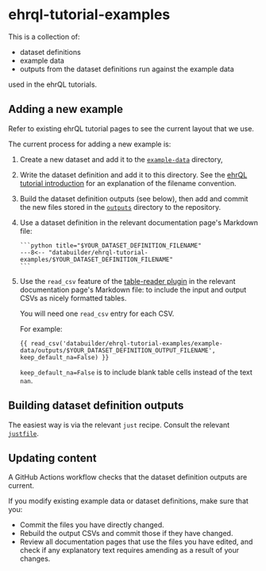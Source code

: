 # ehrql-tutorial-examples

This is a collection of:

* dataset definitions
* example data
* outputs from the dataset definitions run against the example data

used in the ehrQL tutorials.

## Adding a new example

Refer to existing ehrQL tutorial pages to see the current layout that we use.

The current process for adding a new example is:

1. Create a new dataset and add it to the [`example-data`](example-data/) directory,
2. Write the dataset definition and add it to this directory.
   See the [ehrQL tutorial introduction](../../docs/data-builder/ehrql/tutorial/intro.md#using-data-builders-command-line-interface)
   for an explanation of the filename convention.
3. Build the dataset definition outputs
   (see below),
   then add and commit the new files stored in the [`outputs`](outputs/) directory to the repository.
4. Use a dataset definition in the relevant documentation page's Markdown file:
   ````
   ```python title="$YOUR_DATASET_DEFINITION_FILENAME"
   ---8<-- "databuilder/ehrql-tutorial-examples/$YOUR_DATASET_DEFINITION_FILENAME"
   ```
   ````
5. Use the `read_csv` feature of the [table-reader plugin](https://github.com/timvink/mkdocs-table-reader-plugin)
   in the relevant documentation page's Markdown file:
   to include the input and output CSVs as nicely formatted tables.

   You will need one `read_csv` entry for each CSV.

   For example:
   ```
   {{ read_csv('databuilder/ehrql-tutorial-examples/example-data/outputs/$YOUR_DATASET_DEFINITION_OUTPUT_FILENAME', keep_default_na=False) }}
   ```

   `keep_default_na=False` is to include blank table cells
   instead of the text `nan`.

## Building dataset definition outputs

The easiest way is via the relevant `just` recipe.
Consult the relevant [`justfile`](../justfile).

## Updating content

A GitHub Actions workflow checks that the dataset definition outputs are current.

If you modify existing example data or dataset definitions,
make sure that you:

* Commit the files you have directly changed.
* Rebuild the output CSVs and commit those if they have changed.
* Review all documentation pages that use the files you have edited,
  and check if any explanatory text requires amending as a result of your changes.
